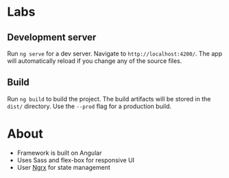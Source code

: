 # Labs

## Development server

Run `ng serve` for a dev server. Navigate to `http://localhost:4200/`. The app will automatically reload if you change any of the source files.

## Build

Run `ng build` to build the project. The build artifacts will be stored in the `dist/` directory. Use the `--prod` flag for a production build.

# About

- Framework is built on Angular
- Uses Sass and flex-box for responsive UI
- User [Ngrx]('https://ngrx.io/') for state management

